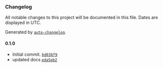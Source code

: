 ### Changelog

All notable changes to this project will be documented in this file. Dates are displayed in UTC.

Generated by [`auto-changelog`](https://github.com/CookPete/auto-changelog).

#### 0.1.0

- Initial commit. [`bd03bf9`](https://github.com/karmaniverous/batch-process/commit/bd03bf9fb08c27823cb285ae2b816bf8a29a3079)
- updated docs [`eda5eb2`](https://github.com/karmaniverous/batch-process/commit/eda5eb27818923cfe73d94bc8949e997d1006fab)
